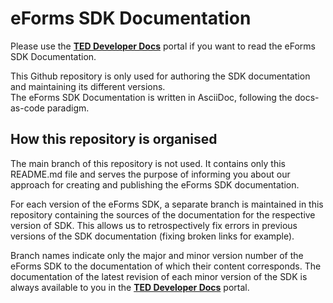 # eForms SDK Documentation

Please use the [**TED Developer Docs**](https://docs.ted.europa.eu/) portal if you want to read the eForms SDK Documentation.

This Github repository is only used for authoring the SDK documentation and maintaining its different versions.\
The eForms SDK Documentation is written in AsciiDoc, following the docs-as-code paradigm. 

## How this repository is organised
The main branch of this repository is not used. It contains only this README.md file and serves the purpose 
of informing you about our approach for creating and publishing the eForms SDK documentation.

For each version of the eForms SDK, a separate branch is maintained in this repository containing the sources
of the documentation for the respective version of SDK. 
This allows us to retrospectively fix errors in previous versions of the SDK documentation (fixing broken links for example).  

Branch names indicate only the major and minor version number of the eForms SDK to the documentation of which their content corresponds.
The documentation of the latest revision of each minor version of the SDK is always available to you in the  [**TED Developer Docs**](https://docs.ted.europa.eu/) portal.  

